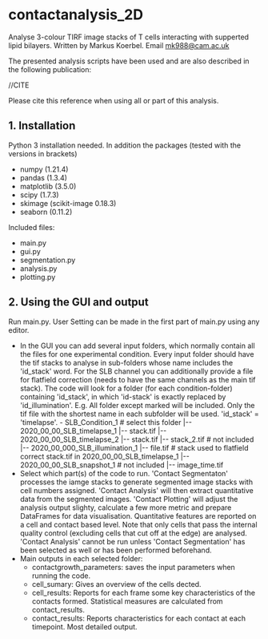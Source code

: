 # contactanalysis_2D

Analyse 3-colour TIRF image stacks of T cells interacting with supperted lipid bilayers. Written by Markus Koerbel. Email mk988@cam.ac.uk

The presented analysis scripts have been used and are also described in the following publication:

//CITE

Please cite this reference when using all or part of this analysis. 

## 1. Installation

Python 3 installation needed. In addition the packages (tested with the versions in brackets)

- numpy (1.21.4) 
- pandas (1.3.4)
- matplotlib (3.5.0)
- scipy (1.7.3)
- skimage (scikit-image 0.18.3)
- seaborn (0.11.2)

Included files:

- main.py
- gui.py
- segmentation.py
- analysis.py 
- plotting.py

## 2. Using the GUI and output

Run main.py. User Setting can be made in the first part of main.py using any editor. 

- In the GUI you can add several input folders, which normally contain all the files for one experimental condition. Every input folder should have the tif stacks to analyse in sub-folders whose name includes the 'id_stack' word. For the SLB channel you can additionally provide a file for flatfield correction (needs to have the same channels as the main tif stack). The code will look for a folder (for each condition-folder) containing 'id_stack', in which 'id-stack' is exactly replaced by 'id_illumination'.
	E.g. All folder except marked will be included. Only the tif file with the shortest name in each subfolder will be used. 'id_stack' = 'timelapse'. 
		- SLB_Condition_1		# select this folder
			|-- 2020_00_00_SLB_timelapse_1
				|-- stack.tif
			|-- 2020_00_00_SLB_timelapse_2
				|-- stack.tif
				|-- stack_2.tif  		# not included
			|-- 2020_00_000_SLB_illumination_1
				|-- file.tif			# stack used to flatfield correct stack.tif in 2020_00_00_SLB_timelapse_1
			|-- 2020_00_00_SLB_snapshot_1  # not included
				|-- image_time.tif    
- Select which part(s) of the code to run. 'Contact Segmentaton' processes the iamge stacks to generate segmented image stacks with cell numbers assigned. 'Contact Analysis' will then extract quantitative data from the segmented images. 'Contact Plotting' will adjust the analysis output slighty, calculate a few more metric and prepare DataFrames for data visualisation. Quantitative features are reported on a cell and contact based level. Note that only cells that pass the internal quality control (excluding cells that cut off at the edge) are analysed. 'Contact Analysis' cannot be run unless 'Contact Segmentation' has been selected as well or has been performed beforehand. 
- Main outputs in each selected folder:
  - contactgrowth_parameters: saves the input parameters when running the code. 
  - cell_sumary: Gives an overview of the cells dected. 
  - cell_results: Reports for each frame some key characteristics of the contacts formed. Statistical measures are calculated from contact_results. 
  - contact_results: Reports characteristics for each contact at each timepoint. Most detailed output. 

